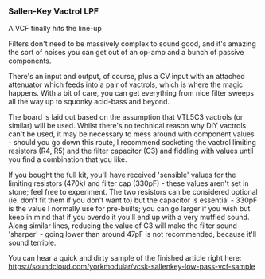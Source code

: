 ### Sallen-Key Vactrol LPF

A VCF finally hits the line-up

Filters don't need to be massively complex to sound good, and it's amazing the sort of noises you can get out of an op-amp and a bunch of passive components.

There's an input and output, of course, plus a CV input with an attached attenuator which feeds into a pair of vactrols, which is where the magic happens. 
With a bit of care, you can get everything from nice filter sweeps all the way up to squonky acid-bass and beyond.

The board is laid out based on the assumption that VTL5C3 vactrols (or similar) will be used. Whilst there's no technical reason why DIY vactrols can't be used, 
it may be necessary to mess around with component values - should you go down this route, I recommend socketing the vactrol limiting resistors (R4, R5) and the 
filter capacitor (C3) and fiddling with values until you find a combination that you like.

If you bought the full kit, you'll have received 'sensible' values for the limiting resistors (470k) and filter cap (330pF) - these values aren't set in stone; feel free to experiment. The two resistors can be considered optional (ie. don't fit them if you don't want to) but the capacitor is essential - 330pF is the value I normally use for pre-builts; you can go larger if you wish but keep in mind that if you overdo it you'll end up with a very muffled sound. Along similar lines, reducing the value of C3 will make the filter sound 'sharper' - going lower than around 47pF is not recommended, because it'll sound terrible.

You can hear a quick and dirty sample of the finished article right here: https://soundcloud.com/yorkmodular/vcsk-sallenkey-low-pass-vcf-sample
